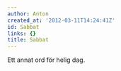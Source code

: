 ```yaml
---
author: Anton
created_at: '2012-03-11T14:24:41Z'
id: Sabbat
links: {}
title: Sabbat
---
```


Ett annat ord för helig dag.
